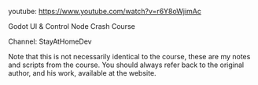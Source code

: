 
youtube:  https://www.youtube.com/watch?v=r6Y8oWjimAc

Godot UI & Control Node Crash Course

Channel: StayAtHomeDev

Note that this is not necessarily identical to the course, these are my notes and scripts from the course. You should always refer back to the original author, and his work, available at the website.


